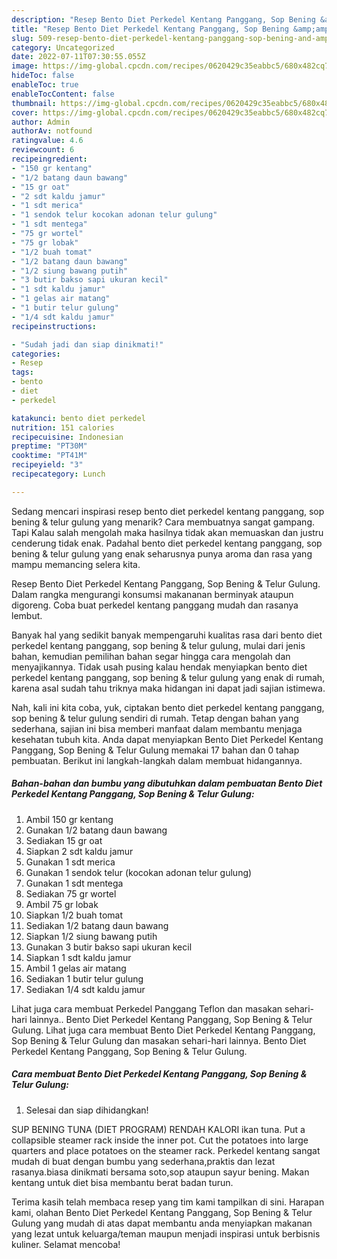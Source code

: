 ```yaml
---
description: "Resep Bento Diet Perkedel Kentang Panggang, Sop Bening &amp;amp; Telur GulungAnti Ribet"
title: "Resep Bento Diet Perkedel Kentang Panggang, Sop Bening &amp;amp; Telur GulungAnti Ribet"
slug: 509-resep-bento-diet-perkedel-kentang-panggang-sop-bening-and-amp-telur-gulunganti-ribet
category: Uncategorized
date: 2022-07-11T07:30:55.055Z
image: https://img-global.cpcdn.com/recipes/0620429c35eabbc5/680x482cq70/bento-diet-perkedel-kentang-panggang-sop-bening-telur-gulung-foto-resep-utama.jpg
hideToc: false
enableToc: true
enableTocContent: false
thumbnail: https://img-global.cpcdn.com/recipes/0620429c35eabbc5/680x482cq70/bento-diet-perkedel-kentang-panggang-sop-bening-telur-gulung-foto-resep-utama.jpg
cover: https://img-global.cpcdn.com/recipes/0620429c35eabbc5/680x482cq70/bento-diet-perkedel-kentang-panggang-sop-bening-telur-gulung-foto-resep-utama.jpg
author: Admin
authorAv: notfound
ratingvalue: 4.6
reviewcount: 6
recipeingredient:
- "150 gr kentang"
- "1/2 batang daun bawang"
- "15 gr oat"
- "2 sdt kaldu jamur"
- "1 sdt merica"
- "1 sendok telur kocokan adonan telur gulung"
- "1 sdt mentega"
- "75 gr wortel"
- "75 gr lobak"
- "1/2 buah tomat"
- "1/2 batang daun bawang"
- "1/2 siung bawang putih"
- "3 butir bakso sapi ukuran kecil"
- "1 sdt kaldu jamur"
- "1 gelas air matang"
- "1 butir telur gulung"
- "1/4 sdt kaldu jamur"
recipeinstructions:

- "Sudah jadi dan siap dinikmati!"
categories:
- Resep
tags:
- bento
- diet
- perkedel

katakunci: bento diet perkedel 
nutrition: 151 calories
recipecuisine: Indonesian
preptime: "PT30M"
cooktime: "PT41M"
recipeyield: "3"
recipecategory: Lunch

---
```



Sedang mencari inspirasi resep bento diet perkedel kentang panggang, sop bening &amp; telur gulung yang menarik? Cara membuatnya sangat gampang. Tapi Kalau salah mengolah maka hasilnya tidak akan memuaskan dan justru cenderung tidak enak. Padahal bento diet perkedel kentang panggang, sop bening &amp; telur gulung yang enak seharusnya punya aroma dan rasa yang mampu memancing selera kita.


Resep Bento Diet Perkedel Kentang Panggang, Sop Bening &amp; Telur Gulung. Dalam rangka mengurangi konsumsi makananan berminyak ataupun digoreng. Coba buat perkedel kentang panggang mudah dan rasanya lembut.

Banyak hal yang sedikit banyak mempengaruhi kualitas rasa dari bento diet perkedel kentang panggang, sop bening &amp; telur gulung, mulai dari jenis bahan, kemudian pemilihan bahan segar hingga cara mengolah dan menyajikannya. Tidak usah pusing kalau hendak menyiapkan bento diet perkedel kentang panggang, sop bening &amp; telur gulung yang enak di rumah, karena asal sudah tahu triknya maka hidangan ini dapat jadi sajian istimewa.


Nah, kali ini kita coba, yuk, ciptakan bento diet perkedel kentang panggang, sop bening &amp; telur gulung sendiri di rumah. Tetap dengan bahan yang sederhana, sajian ini bisa memberi manfaat dalam membantu menjaga kesehatan tubuh kita. Anda dapat menyiapkan Bento Diet Perkedel Kentang Panggang, Sop Bening &amp; Telur Gulung memakai 17 bahan dan 0 tahap pembuatan. Berikut ini langkah-langkah dalam membuat hidangannya.

<!--inarticleads1-->

##### Bahan-bahan dan bumbu yang dibutuhkan dalam pembuatan Bento Diet Perkedel Kentang Panggang, Sop Bening &amp; Telur Gulung:

1. Ambil 150 gr kentang
1. Gunakan 1/2 batang daun bawang
1. Sediakan 15 gr oat
1. Siapkan 2 sdt kaldu jamur
1. Gunakan 1 sdt merica
1. Gunakan 1 sendok telur (kocokan adonan telur gulung)
1. Gunakan 1 sdt mentega
1. Sediakan 75 gr wortel
1. Ambil 75 gr lobak
1. Siapkan 1/2 buah tomat
1. Sediakan 1/2 batang daun bawang
1. Siapkan 1/2 siung bawang putih
1. Gunakan 3 butir bakso sapi ukuran kecil
1. Siapkan 1 sdt kaldu jamur
1. Ambil 1 gelas air matang
1. Sediakan 1 butir telur gulung
1. Sediakan 1/4 sdt kaldu jamur


Lihat juga cara membuat Perkedel Panggang Teflon dan masakan sehari-hari lainnya.. Bento Diet Perkedel Kentang Panggang, Sop Bening &amp; Telur Gulung. Lihat juga cara membuat Bento Diet Perkedel Kentang Panggang, Sop Bening &amp; Telur Gulung dan masakan sehari-hari lainnya. Bento Diet Perkedel Kentang Panggang, Sop Bening &amp; Telur Gulung. 

<!--inarticleads2-->

##### Cara membuat Bento Diet Perkedel Kentang Panggang, Sop Bening &amp; Telur Gulung:


1. Selesai dan siap dihidangkan!

SUP BENING TUNA (DIET PROGRAM) RENDAH KALORI ikan tuna. Put a collapsible steamer rack inside the inner pot. Cut the potatoes into large quarters and place potatoes on the steamer rack. Perkedel kentang sangat mudah di buat dengan bumbu yang sederhana,praktis dan lezat rasanya.biasa dinikmati bersama soto,sop ataupun sayur bening. Makan kentang untuk diet bisa membantu berat badan turun. 

Terima kasih telah membaca resep yang tim kami tampilkan di sini. Harapan kami, olahan Bento Diet Perkedel Kentang Panggang, Sop Bening &amp; Telur Gulung yang mudah di atas dapat membantu anda menyiapkan makanan yang lezat untuk keluarga/teman maupun menjadi inspirasi untuk berbisnis kuliner. Selamat mencoba!
